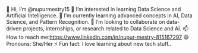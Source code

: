 👋 Hi, I’m @nupurmestry15
👀 I’m interested in learning Data Science and Artificial Intelligence.
🌱 I’m currently learning advanced concepts in AI, Data Science, and Pattern Recognition.
💞️ I’m looking to collaborate on data-driven projects, internships, or research related to Data Science and AI.
📫 How to reach me:https://www.linkedin.com/in/nupur-mestry-815167297
😄 Pronouns: She/Her
⚡ Fun fact: I love learning about new tech stuff..
<!---
nupurmestry15/nupurmestry15 is a ✨ special ✨ repository because its `README.md` (this file) appears on your GitHub profile.
You can click the Preview link to take a look at your changes.
--->
